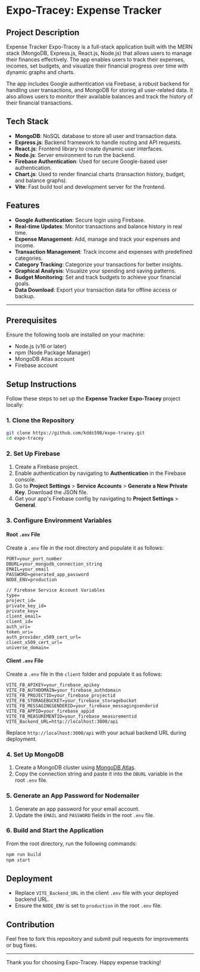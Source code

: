 # Expo-Tracey: Expense Tracker

## **Project Description**
Expense Tracker Expo-Tracey is a full-stack application built with the MERN stack (MongoDB, Express.js, React.js, Node.js) that allows users to manage their finances effectively. The app enables users to track their expenses, incomes, set budgets, and visualize their financial progress over time with dynamic graphs and charts. 

The app includes Google authentication via Firebase, a robust backend for handling user transactions, and MongoDB for storing all user-related data. It also allows users to monitor their available balances and track the history of their financial transactions.

## **Tech Stack**

- **MongoDB**: NoSQL database to store all user and transaction data.
- **Express.js**: Backend framework to handle routing and API requests.
- **React.js**: Frontend library to create dynamic user interfaces.
- **Node.js**: Server environment to run the backend.
- **Firebase Authentication**: Used for secure Google-based user authentication.
- **Chart.js**: Used to render financial charts (transaction history, budget, and balance graphs).
- **Vite**: Fast build tool and development server for the frontend.

## **Features**
- **Google Authentication**: Secure login using Firebase.
- **Real-time Updates**: Monitor transactions and balance history in real time.
- **Expense Management**: Add, manage and track your expenses and income.
- **Transaction Management**: Track income and expenses with predefined categories.
- **Category Tracking**: Categorize your transactions for better insights.
- **Graphical Analysis**: Visualize your spending and saving patterns.
- **Budget Monitoring**: Set and track budgets to achieve your financial goals.
- **Data Download**: Export your transaction data for offline access or backup.
---


## Prerequisites
Ensure the following tools are installed on your machine:
- Node.js (v16 or later)
- npm (Node Package Manager)
- MongoDB Atlas account
- Firebase account

## **Setup Instructions**

Follow these steps to set up the **Expense Tracker Expo-Tracey** project locally:

### 1. Clone the Repository
```bash
git clone https://github.com/kdds598/expo-tracey.git
cd expo-tracey
```

### 2. Set Up Firebase
1. Create a Firebase project.
2. Enable authentication by navigating to **Authentication** in the Firebase console.
3. Go to **Project Settings** > **Service Accounts** > **Generate a New Private Key**. Download the JSON file.
4. Get your app's Firebase config by navigating to **Project Settings** > **General**.

### 3. Configure Environment Variables
#### Root `.env` File
Create a `.env` file in the root directory and populate it as follows:
```env
PORT=your_port_number
DBURL=your_mongodb_connection_string
EMAIL=your_email
PASSWORD=generated_app_password
NODE_ENV=production

// Firebase Service Account Variables
type=
project_id=
private_key_id=
private_key=
client_email=
client_id=
auth_uri=
token_uri=
auth_provider_x509_cert_url=
client_x509_cert_url=
universe_domain=
```

#### Client `.env` File
Create a `.env` file in the `client` folder and populate it as follows:
```env
VITE_FB_APIKEY=your_firebase_apikey
VITE_FB_AUTHDOMAIN=your_firebase_authdomain
VITE_FB_PROJECTID=your_firebase_projectid
VITE_FB_STORAGEBUCKET=your_firebase_storagebucket
VITE_FB_MESSAGINGSENDERID=your_firebase_messagingsenderid
VITE_FB_APPID=your_firebase_appid
VITE_FB_MEASUREMENTID=your_firebase_measurementid
VITE_Backend_URL=http://localhost:3000/api
```
Replace `http://localhost:3000/api` with your actual backend URL during deployment.

### 4. Set Up MongoDB
1. Create a MongoDB cluster using [MongoDB Atlas](https://www.mongodb.com/cloud/atlas).
2. Copy the connection string and paste it into the `DBURL` variable in the root `.env` file.

### 5. Generate an App Password for Nodemailer
1. Generate an app password for your email account.
2. Update the `EMAIL` and `PASSWORD` fields in the root `.env` file.

### 6. Build and Start the Application
From the root directory, run the following commands:
```bash
npm run build
npm start
```

## Deployment
- Replace `VITE_Backend_URL` in the client `.env` file with your deployed backend URL.
- Ensure the `NODE_ENV` is set to `production` in the root `.env` file.

## Contribution
Feel free to fork this repository and submit pull requests for improvements or bug fixes.

---

Thank you for choosing Expo-Tracey. Happy expense tracking!

